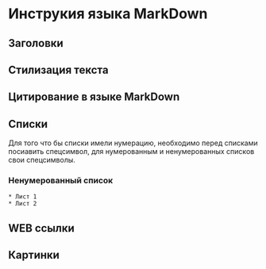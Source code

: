 # Инструкия языка MarkDown

## Заголовки

## Стилизация текста

## Цитирование в языке MarkDown

## Списки

Для того что бы списки имели нумерацию, необходимо перед списками посиавить спецсимвол, для нумерованным и ненумерованных списков свои спецсимволы.

### Ненумерованный список
```ch
* Лист 1
* Лист 2
```

## WEB ссылки

## Картинки
